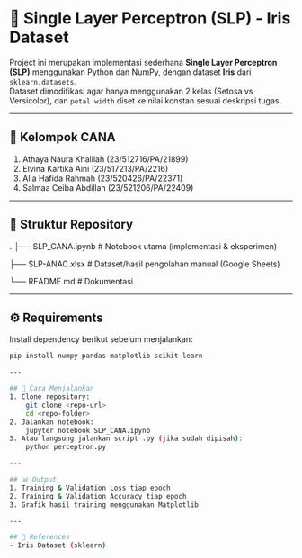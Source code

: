 # 🧠 Single Layer Perceptron (SLP) - Iris Dataset
  Project ini merupakan implementasi sederhana **Single Layer Perceptron (SLP)** menggunakan Python dan NumPy, dengan dataset **Iris** dari `sklearn.datasets`.  
  Dataset dimodifikasi agar hanya menggunakan 2 kelas (Setosa vs Versicolor), dan `petal width` diset ke nilai konstan sesuai deskripsi tugas.

---

## 👥 Kelompok CANA
  1. Athaya Naura Khalilah (23/512716/PA/21899)  
  2. Elvina Kartika Aini (23/517213/PA/2216)  
  3. Alia Hafida Rahmah (23/520426/PA/22371)  
  4. Salmaa Ceiba Abdillah (23/521206/PA/22409)  

---

## 📂 Struktur Repository
  .
  ├── SLP_CANA.ipynb # Notebook utama (implementasi & eksperimen)
  
  ├── SLP-ANAC.xlsx # Dataset/hasil pengolahan manual (Google Sheets)
  
  └── README.md # Dokumentasi

---

## ⚙️ Requirements
  Install dependency berikut sebelum menjalankan:
  ```bash
  pip install numpy pandas matplotlib scikit-learn

---

## 🚀 Cara Menjalankan
  1. Clone repository:
      git clone <repo-url>
      cd <repo-folder>
  2. Jalankan notebook:
      jupyter notebook SLP_CANA.ipynb
  3. Atau langsung jalankan script .py (jika sudah dipisah):
      python perceptron.py

---

## 📊 Output
  1. Training & Validation Loss tiap epoch
  2. Training & Validation Accuracy tiap epoch
  3. Grafik hasil training menggunakan Matplotlib

---

## 📌 References
  - Iris Dataset (sklearn)
